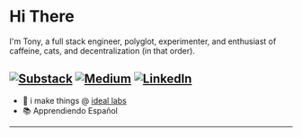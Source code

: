 # Hi There
I'm Tony, a full stack engineer, polyglot, experimenter, and enthusiast of caffeine, cats, and decentralization (in that order). 

[![Substack](https://img.shields.io/badge/Substack-%23006f5c.svg?style=for-the-badge&logo=substack&logoColor=FF6719)](https://driemworks.substack.com/)
[![Medium](https://img.shields.io/badge/Medium-%23000000.svg?style=for-the-badge&logo=Medium&logoColor=white)](https://medium.com/@tonyrriemer)
[![LinkedIn](https://img.shields.io/badge/linkedin-%230077B5.svg?style=for-the-badge&logo=linkedin&logoColor=white)](https://www.linkedin.com/in/tony-riemer/)
---
- 🔭 i make things @ [ideal labs](https://github.com/ideal-lab5)
- 📚 Apprendiendo Español
---
